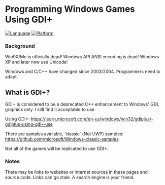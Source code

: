 # Programming Windows Games Using GDI+
[![Language](https://img.shields.io/badge/Language%20-C++-blue.svg)](https://github.com/GeorgePimpleton/Win32-games/)
[![Platform](https://img.shields.io/badge/Platform%20-Win32-blue.svg)](https://github.com/GeorgePimpleton/Win32-games/)

### Background
Win9X/Me is officially dead!  Windows API ANSI encoding is dead!  Windows XP and later now use Unicode!

Windows and C/C++ have changed since 2003/2004.  Programmers need to adapt.

## What is GDI+?
GDI+ is considered to be a deprecated C++ enhancement to Windows' GDI, graphics only.  I still find it acceptable to use.

Using GDI+: https://learn.microsoft.com/en-us/windows/win32/gdiplus/-gdiplus-using-gdi--use

There are samples available, 'classic' (Not UWP) samples: https://github.com/microsoft/Windows-classic-samples

Not all of the games will be replicated to use GDI+.

### Notes
There may be links to websites or internet sources in these pages and source code. Links can go stale. A search engine is your friend.
